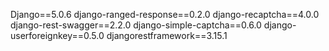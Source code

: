 Django==5.0.6
django-ranged-response==0.2.0
django-recaptcha==4.0.0
django-rest-swagger==2.2.0
django-simple-captcha==0.6.0
django-userforeignkey==0.5.0
djangorestframework==3.15.1
